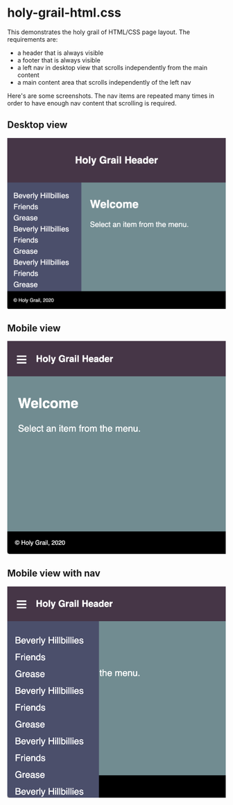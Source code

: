 # holy-grail-html.css

This demonstrates the holy grail of HTML/CSS page layout.
The requirements are:

- a header that is always visible
- a footer that is always visible
- a left nav in desktop view that scrolls independently from the main content
- a main content area that scrolls independently of the left nav

Here's are some screenshots.
The nav items are repeated many times in order to
have enough nav content that scrolling is required.

## Desktop view

![desktop](./screenshots/holy-grail-desktop.png)

## Mobile view

![mobile](./screenshots/holy-grail-mobile.png)

## Mobile view with nav

![mobile with nav](./screenshots/holy-grail-mobile-nav.png)
